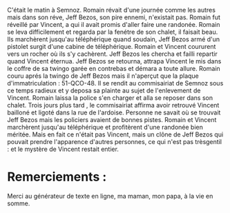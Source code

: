 C'était le matin à Semnoz. Romain révait d'une journée comme les autres mais dans son réve, Jeff Bezos, son pire ennemi, n'existait pas. Romain fut réveillé par Vincent, a qui il avait promis d'aller faire une randonée. Romain se leva difficilement et regarda par la fenétre de son chalet, il faisait beau. Ils marchèrent jusqu'au téléphérique quand soudain, Jeff Bezos armé d'un pistolet surgit d'une cabine de téléphérique. Romain et Vincent coururent vers un rocher où ils s'y cachèrent. Jeff Bezos les chercha et failli repartir quand Vincent éternua. Jeff Bezos se retourna, attrapa Vincent le mis dans le coffre de sa twingo garée en contrebas et démara a toute allure. Romain couru aprés la twingo de Jeff Bezos mais il n'aperçut que la plaque d'immatriculation : 51-QCO-48. Il se rendit au commisairiat de Semnoz sous ce temps radieux et y deposa sa plainte au sujet de l'enlevement de Vincent. Romain laissa la police s'en charger et alla se reposer dans son chalet. Trois jours plus tard , le commisairiat affirma avoir retrouvé Vincent bailloné et ligoté dans la rue de l'ardoise. Personne ne savait où se trouvait Jeff Bezos mais les policiers avaient de bonnes pistes. Romain et Vincent marchèrent jusqu'au téléphérique et profitèrent d'une randonée bien méritée. Mais en fait ce n'était pas Vincent, mais un clône de Jeff Bezos qui pouvait prendre l'apparence d'autres personnes, ce qui n'est pas trèsgentil : et le mystère de Vincent restait entier.

# Remerciements :
Merci au générateur de texte en ligne, ma maman, mon papa, à la vie en somme.
